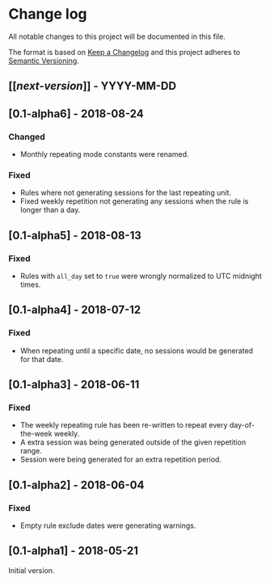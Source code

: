 # Change log
All notable changes to this project will be documented in this file.

The format is based on [Keep a Changelog](http://keepachangelog.com/)
and this project adheres to [Semantic Versioning](http://semver.org/).

## [[*next-version*]] - YYYY-MM-DD

## [0.1-alpha6] - 2018-08-24
### Changed
- Monthly repeating mode constants were renamed.

### Fixed
- Rules where not generating sessions for the last repeating unit.
- Fixed weekly repetition not generating any sessions when the rule is longer than a day.

## [0.1-alpha5] - 2018-08-13
### Fixed
- Rules with `all_day` set to `true` were wrongly normalized to UTC midnight times.

## [0.1-alpha4] - 2018-07-12
### Fixed
- When repeating until a specific date, no sessions would be generated for that date. 

## [0.1-alpha3] - 2018-06-11
### Fixed
- The weekly repeating rule has been re-written to repeat every day-of-the-week weekly.
- A extra session was being generated outside of the given repetition range.
- Session were being generated for an extra repetition period.

## [0.1-alpha2] - 2018-06-04
### Fixed
- Empty rule exclude dates were generating warnings.

## [0.1-alpha1] - 2018-05-21
Initial version.

